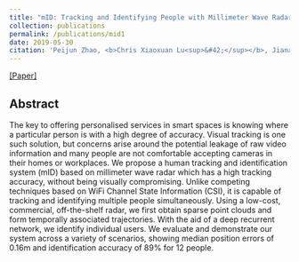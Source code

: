 ```yaml
---
title: "mID: Tracking and Identifying People with Millimeter Wave Radar (Best Paper Nominee)"
collection: publications
permalink: /publications/mid1
date: 2019-05-30
citation: 'Peijun Zhao, <b>Chris Xiaoxuan Lu<sup>&#42;</sup></b>‚ Jianan Wang, Changhao Chen, Wei Wang, Niki Trigoni, Andrew Markham. <i>In DCOSS 2019.</i>'
---
```

[[Paper]](https://christopherlu.github.io/files/papers/[DCOSS2019]mID.pdf)

## Abstract
The key to offering personalised services in smart spaces is knowing where a particular person is with a high degree of accuracy. Visual tracking is one such solution, but concerns arise around the potential leakage of raw video information and many people are not comfortable accepting cameras in their homes or workplaces. We propose a human tracking and identification system (mID) based on millimeter wave radar which has a high tracking accuracy, without being visually compromising. Unlike competing techniques based on WiFi Channel State Information (CSI), it is capable of tracking and identifying multiple people simultaneously. Using a low-cost, commercial, off-the-shelf radar, we first obtain sparse point clouds and form temporally associated trajectories. With the aid of a deep recurrent network, we identify individual users. We evaluate and demonstrate our system across a variety of scenarios, showing median position errors of 0.16m and identification accuracy of 89% for 12 people.